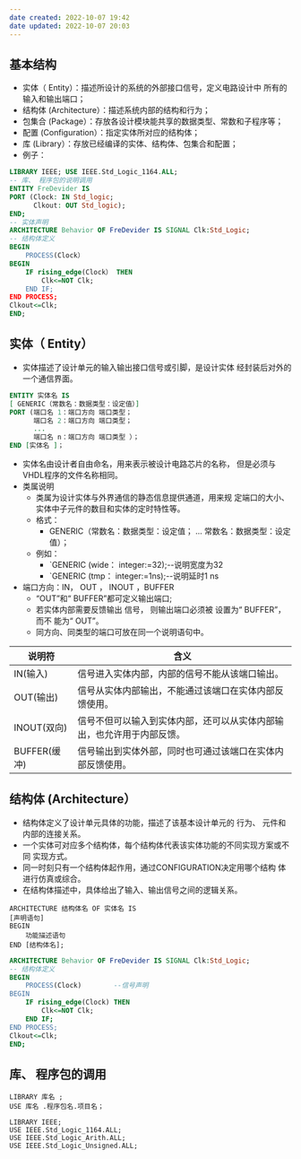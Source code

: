 ```yaml
---
date created: 2022-10-07 19:42
date updated: 2022-10-07 20:03
---
```


## 基本结构

- 实体（ Entity）：描述所设计的系统的外部接口信号，定义电路设计中 所有的输入和输出端口；
- 结构体 (Architecture）：描述系统内部的结构和行为；
- 包集合 (Package）：存放各设计模块能共享的数据类型、常数和子程序等；
- 配置 (Configuration）：指定实体所对应的结构体；
- 库 (Library）：存放已经编译的实体、结构体、包集合和配置；
- 例子：

```VHDL
LIBRARY IEEE; USE IEEE.Std_Logic_1164.ALL;
-- 库、 程序包的说明调用
ENTITY FreDevider IS 
PORT (Clock: IN Std_logic; 
	  Clkout: OUT Std_logic);
END;
-- 实体声明
ARCHITECTURE Behavior OF FreDevider IS SIGNAL Clk:Std_Logic; 
-- 结构体定义
BEGIN
	PROCESS(Clock） 
BEGIN
	IF rising_edge(Clock） THEN
		Clk<=NOT Clk;
	END IF; 
END PROCESS; 
Clkout<=Clk; 
END;
```

## 实体（ Entity）

- 实体描述了设计单元的输入输出接口信号或引脚，是设计实体 经封装后对外的一个通信界面。

```VHDL
ENTITY 实体名 IS 
[ GENERIC（常数名：数据类型：设定值）] 
PORT (端口名 1：端口方向 端口类型； 
	  端口名 2：端口方向 端口类型； 
	  ...
	  端口名 n：端口方向 端口类型 ）； 
END [实体名 ]；
```

- 实体名由设计者自由命名，用来表示被设计电路芯片的名称， 但是必须与VHDL程序的文件名称相同。
- 类属说明
	- 类属为设计实体与外界通信的静态信息提供通道，用来规 定端口的大小、实体中子元件的数目和实体的定时特性等。
	- 格式：
		- GENERIC（常数名：数据类型：设定值；
			...
			常数名：数据类型：设定值）；
	- 例如：
		- `GENERIC (wide： integer:=32);--说明宽度为32
		- `GENERIC (tmp： integer:=1ns);--说明延时1 ns
- 端口方向：IN， OUT ， INOUT ，BUFFER
	- “OUT”和“ BUFFER”都可定义输出端口;
	- 若实体内部需要反馈输出 信号， 则输出端口必须被 设置为“ BUFFER”，而不 能为“ OUT”。
	- 同方向、同类型的端口可放在同一个说明语句中。

| 说明符        | 含义                                  |
| ---------- | ----------------------------------- |
| IN(输入)     | 信号进入实体内部，内部的信号不能从该端口输出。             |
| OUT(输出)    | 信号从实体内部输出，不能通过该端口在实体内部反馈使用。         |
| INOUT(双向)  | 信号不但可以输入到实体内部，还可以从实体内部输出，也允许用于内部反馈。 |
| BUFFER(缓冲) | 信号输出到实体外部，同时也可通过该端口在实体内部反馈使用。       |

## 结构体 (Architecture）

- 结构体定义了设计单元具体的功能，描述了该基本设计单元的 行为、 元件和内部的连接关系。
- 一个实体可对应多个结构体，每个结构体代表该实体功能的不同实现方案或不同 实现方式。
- 同一时刻只有一个结构体起作用，通过CONFIGURATION决定用哪个结构 体进行仿真或综合。
- 在结构体描述中，具体给出了输入、输出信号之间的逻辑关系。

```VDHL
ARCHITECTURE 结构体名 OF 实体名 IS
[声明语句]
BEGIN 
	功能描述语句 
END [结构体名];
```

```VHDL
ARCHITECTURE Behavior OF FreDevider IS SIGNAL Clk:Std_Logic;
-- 结构体定义
BEGIN
	PROCESS(Clock)        --信号声明
BEGIN
	IF rising_edge(Clock) THEN
		Clk<=NOT Clk;
	END IF; 
END PROCESS; 
Clkout<=Clk; 
END;
```

## 库、 程序包的调用

```VDHL
LIBRARY 库名 ; 
USE 库名 .程序包名.项目名；
```

```VDHL
LIBRARY IEEE; 
USE IEEE.Std_Logic_1164.ALL;
USE IEEE.Std_Logic_Arith.ALL;
USE IEEE.Std_Logic_Unsigned.ALL;
```
